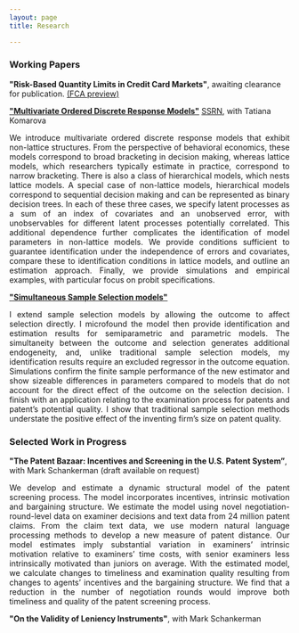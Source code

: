 ```yaml
---
layout: page
title: Research

---
```


### Working Papers

**"Risk-Based Quantity Limits in Credit Card Markets"**, awaiting clearance for publication. [(FCA preview)](https://www.fca.org.uk/publications/research/interest-rates-risk-based-credit-limits-uk-credit-card-market) <br>

[**"Multivariate Ordered Discrete Response Models"**](img/KM20220924.pdf) [SSRN](https://papers.ssrn.com/sol3/papers.cfm?abstract_id=4103429), with Tatiana Komarova
<p style='text-align: justify;'> <span style="font-size:1em;">  We introduce multivariate ordered discrete response models that exhibit non-lattice structures. From the perspective of behavioral economics, these models correspond to broad bracketing in decision making, whereas lattice models, which researchers typically estimate in practice, correspond to narrow bracketing. There is also a class of hierarchical models, which nests lattice models. A special case of non-lattice models, hierarchical models correspond to sequential decision making and can be represented as binary decision trees. In each of these three cases, we specify latent processes as a sum of an index of covariates and an unobserved error, with unobservables for different latent processes potentially correlated. This additional dependence further complicates the identification of model parameters in non-lattice models. We provide conditions sufficient to guarantee identification under the independence of errors and covariates, compare these to identification conditions in lattice models, and outline an estimation approach. Finally, we provide simulations and empirical examples, with particular focus on probit specifications.  </span> </p>

[**"Simultaneous Sample Selection models"**](img/sssm20220924.pdf) <br>
<p style='text-align: justify;'> <span style="font-size:1em;">  
I extend sample selection models by allowing the outcome to affect selection directly. I microfound the model then provide identification and estimation results for semiparametric and parametric models. The simultaneity between the outcome and selection generates additional endogeneity, and, unlike traditional sample selection models, my identification results require an excluded regressor in the outcome equation. Simulations confirm the finite sample performance of the new estimator and show sizeable differences in parameters compared to models that do not account for the direct effect of the outcome on the selection decision. I finish with an application relating to the examination process for patents and patent’s potential quality. I show that traditional sample selection methods understate the positive effect of the inventing firm’s size on patent quality.  </span> </p>

### Selected Work in Progress

**"The Patent Bazaar: Incentives and Screening in the U.S. Patent System”**, with Mark Schankerman (draft available on request) <br>

<p style='text-align: justify;'> <span style="font-size:1em;"> We develop and estimate a dynamic structural model of the patent screening process. The model incorporates incentives, intrinsic motivation and bargaining structure. We estimate the model using novel negotiation-round-level data on examiner decisions and text data from 24 million patent claims. From the claim text data, we use modern natural language processing methods to develop a new measure of patent distance. Our model estimates imply substantial variation in examiners’ intrinsic motivation relative to examiners’ time costs, with senior examiners less intrinsically motivated than juniors on average. With the estimated model, we calculate changes to timeliness and examination quality resulting from changes to agents’ incentives and the bargaining structure. We find that a reduction in the number of negotiation rounds would improve both timeliness and quality of the patent screening process. </span> </p>


**"On the Validity of Leniency Instruments"**, with Mark Schankerman
